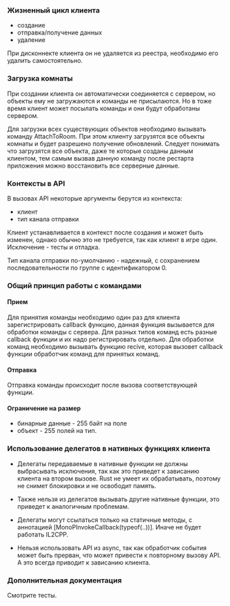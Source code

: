 
### Жизненный цикл клиента

- создание
- отправка/получение данных
- удаление

При дисконнекте клиента он не удаляется из реестра, необходимо его удалить самостоятельно.

### Загрузка комнаты

При создании клиента он автоматически соединяется с сервером, но объекты ему не загружаются и команды не присылаются.
Но в тоже время клиент может посылать команды и они будут обработаны сервером.

Для загрузки всех существующих объектов необходимо вызывать команду AttachToRoom. При этом клиенту загрузятся все объекты
комнаты и будет разрешено получение обновлений. Следует понимать что загрузятся все объекта, даже те которые созданы 
данным клиентом, тем самым вызвав данную команду после рестарта приложения можно восстановить все серверные данные.

### Контексты в API

В вызовах API некоторые аргументы берутся из контекста:

- клиент
- тип канала отправки

Клиент устанавливается в контекст после создания и может быть изменен, однако обычно это не требуется, 
так как клиент в игре один. Исключение - тесты и отладка.

Тип канала отправки по-умолчанию - надежный, с сохранением последовательности по группе с идентификатором 0.



### Общий принцип работы с командами

#### Прием
Для принятия команды необходимо один раз для клиента зарегистрировать callback функцию, данная функция вызывается 
для обработки команды с сервера. Для разных типов команд есть разные callback функции и их надо регистрировать отдельно.
Для обработки команд необходимо вызывать функцию recive, которая вызовет callback функции обработчик команд для принятых команд.

#### Отправка
Отправка команды происходит после вызова соответствующей функции.  
 
#### Ограничение на размер
- бинарные данные - 255 байт на поле
- объект - 255 полей на тип.

### Использование делегатов в нативных функциях клиента

- Делегаты передаваемые в нативные функции не должны выбрасывать исключения, 
  так как это приведет к зависанию клиента на втором вызове. 
  Rust не умеет их обрабатывать, поэтому не снимет блокировки и не освободит память.

- Также нельзя из делегатов вызывать другие нативные функции, 
  это приведет к аналогичным проблемам.
  
- Делегаты могут ссылаться только на статичные методы, с аннотацией \[MonoPInvokeCallback(typeof(..))\].
  Иначе не будет работать IL2CPP.

- Нельзя использовать API из async, так как обработчик события может быть прерван, что может привести к повторному вызову API.
  А это всегда приводит к зависанию клиента.


### Дополнительная документация
Смотрите тесты.